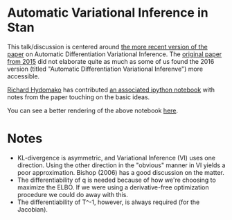 # Automatic Variational Inference in Stan

This talk/discussion is centered around
[the more recent version of the paper](http://arxiv.org/abs/1603.00788) on
Automatic Differentiation Variational Inference. The
[original paper from 2015](http://arxiv.org/abs/1506.03431) did not elaborate
quite as much as some of us found the 2016 version (titled "Automatic
Differentiation Variational Inferenve") more accessible.

[Richard Hydomako](https://github.com/rhydomako) has contributed
[an associated ipython notebook](./2016_07_07_notes_on_advi.ipynb) with notes
from the paper touching on the basic ideas.

You can see a better rendering of the above notebook 
[here](http://nbviewer.jupyter.org/github/suhailshergill/ProPL-meetup/blob/master/talks/2016/07_21_Automatic_Variational_Inference_in_Stan/2016_07_07_notes_on_advi.ipynb).

# Notes

- KL-divergence is asymmetric, and Variational Inference (VI) uses one direction. Using the other direction in the "obvious" manner in VI yields a poor approximation. Bishop (2006) has a good discussion on the matter.
- The differentiability of q is needed because of how we're choosing to maximize the ELBO. If we were using a derivative-free optimization procedure we could do away with this.
- The differentiability of T^-1, however, is always required (for the Jacobian).
